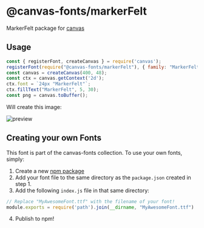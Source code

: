 @canvas-fonts/markerFelt
====

MarkerFelt package for [canvas](https://npmjs.org/package/canvas)

## Usage

```js
const { registerFont, createCanvas } = require('canvas');
registerFont(require("@canvas-fonts/markerFelt"), { family: "MarkerFelt" });
const canvas = createCanvas(400, 48);
const ctx = canvas.getContext('2d');
ctx.font = `24px "MarkerFelt"`;
ctx.fillText("MarkerFelt", 5, 30);
const png = canvas.toBuffer();
```

Will create this image:

![preview](https://github.com/retrohacker/canvas-fonts/raw/master/previews/markerFelt.png)

## Creating your own Fonts

This font is part of the canvas-fonts collection. To use your own fonts, simply:

1. Create a new [npm package](https://docs.npmjs.com/creating-node-js-modules)
2. Add your font file to the same directory as the `package.json` created in step 1.
3. Add the following `index.js` file in that same directory:

```js
// Replace "MyAwesomeFont.ttf" with the filename of your font!
module.exports = require('path').join(__dirname, "MyAwesomeFont.ttf")
```

4. Publish to npm!